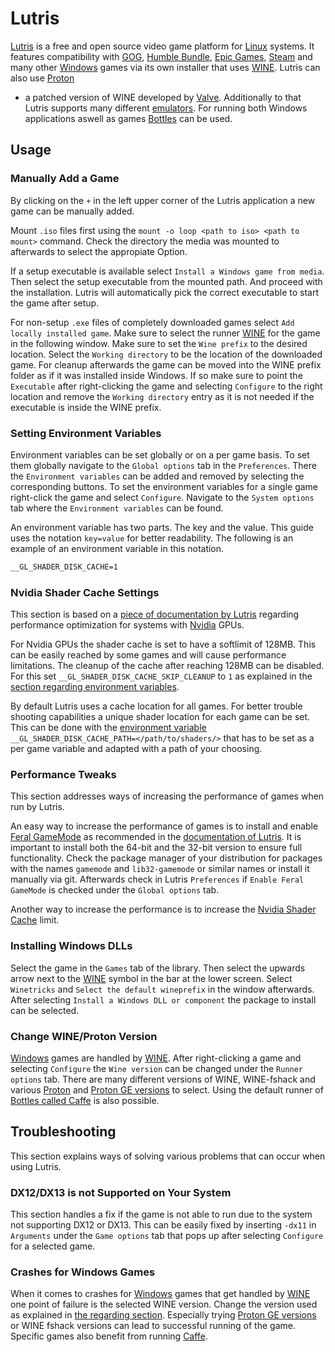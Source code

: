 # Lutris

[Lutris](https://lutris.net/) is a free and open source video game platform for
[Linux](/wiki/linux.md) systems.
It features compatibility with [GOG](https://www.gog.com/),
[Humble Bundle](https://humblebundle.com/),
[Epic Games](https://www.epicgames.com/), [Steam](/wiki/games/steam.md) and many
other [Windows](/wiki/windows.md) games via its own installer that uses
[WINE](/wiki/linux/wine.md). Lutris can also use [Proton](/wiki/games/proton.md)
- a patched version of WINE developed by
[Valve](https://www.valvesoftware.com/).
Additionally to that Lutris supports many different
[emulators](/wiki/games/emulators.md).
For running both Windows applications aswell as games
[Bottles](/wiki/games/bottles.md) can be used.

## Usage

### Manually Add a Game

By clicking on the `+` in the left upper corner of the Lutris application a new
game can be manually added.

Mount `.iso` files first using the `mount -o loop <path to iso> <path to mount>`
command.
Check the directory the media was mounted to afterwards to select the appropiate
Option.

If a setup executable is available select `Install a Windows game from media`.
Then select the setup executable from the mounted path.
And proceed with the installation.
Lutris will automatically pick the correct executable to start the game after
setup.

For non-setup `.exe` files of completely downloaded games select
`Add locally installed game`.
Make sure to select the runner [WINE](/wiki/linux/wine.md) for the game in the
following window.
Make sure to set the `Wine prefix` to the desired location.
Select the `Working directory` to be the location of the downloaded game.
For cleanup afterwards the game can be moved into the WINE prefix folder as if
it was installed inside Windows.
If so make sure to point the `Executable` after right-clicking the game and
selecting `Configure` to the right location and remove the `Working directory`
entry as it is not needed if the executable is inside the WINE prefix.


### Setting Environment Variables

Environment variables can be set globally or on a per game basis.
To set them globally navigate to the `Global options` tab in the `Preferences`.
There the `Environment variables` can be added and removed by selecting the
corresponding buttons.
To set the environment variables for a single game right-click the game and
select `Configure`.
Navigate to the `System options` tab where the `Environment variables` can be
found.

An environment variable has two parts.
The key and the value.
This guide uses the notation `key=value` for better readability.
The following is an example of an environment variable in this notation.

```txt
__GL_SHADER_DISK_CACHE=1
```

### Nvidia Shader Cache Settings

This section is based on a
[piece of documentation by Lutris](https://github.com/lutris/docs/blob/master/Performance-Tweaks.md#nvidia-gpu-only-optimization)
regarding performance optimization for systems with [Nvidia](/wiki/nvidia.md)
GPUs.

For Nvidia GPUs the shader cache is set to have a softlimit of 128MB.
This can be easily reached by some games and will cause performance limitations.
The cleanup of the cache after reaching 128MB can be disabled.
For this set `__GL_SHADER_DISK_CACHE_SKIP_CLEANUP` to `1` as explained in the
[section regarding environment variables](#setting-environment-variables).

By default Lutris uses a cache location for all games.
For better trouble shooting capabilities a unique shader location for each game
can be set.
This can be done with the [environment variable](#setting-environment-variables)
`__GL_SHADER_DISK_CACHE_PATH=</path/to/shaders/>` that has to be set as a per
game variable and adapted with a path of your choosing.

### Performance Tweaks

This section addresses ways of increasing the performance of games when run by
Lutris.

An easy way to increase the performance of games is to install and enable
[Feral GameMode](https://github.com/FeralInteractive/gamemode) as recommended in
the [documentation of Lutris](https://github.com/lutris/docs/blob/master/Performance-Tweaks.md#enable-game-mode).
It is important to install both the 64-bit and the 32-bit version to ensure full
functionality.
Check the package manager of your distribution for packages with the names
`gamemode` and `lib32-gamemode` or similar names or install it manually via git.
Afterwards check in Lutris `Preferences` if `Enable Feral GameMode` is checked
under the `Global options` tab.

Another way to increase the performance is to increase the
[Nvidia Shader Cache](#nvidia-shader-cache-settings) limit.

### Installing Windows DLLs

Select the game in the `Games` tab of the library.
Then select the upwards arrow next to the [WINE](/wiki/linux/wine.md) symbol in
the bar at the lower screen.
Select `Winetricks` and `Select the default wineprefix` in the window
afterwards.
After selecting `Install a Windows DLL or component` the package to install can
be selected.

### Change WINE/Proton Version

[Windows](/wiki/windows.md) games are handled by
[WINE](/wiki/linux/wine.md).
After right-clicking a game and selecting `Configure` the `Wine version` can be
changed under the `Runner options` tab.
There are many different versions of WINE, WINE-fshack and various
[Proton](/wiki/games/proton.md) and
[Proton GE versions](/wiki/games/proton.md#ge-version) to select.
Using the default runner of [Bottles called Caffe](/wiki/games/bottles.md#caffe)
is also possible.

## Troubleshooting

This section explains ways of solving various problems that can occur when using
Lutris.

### DX12/DX13 is not Supported on Your System

This section handles a fix if the game is not able to run due to the system not
supporting DX12 or DX13.
This can be easily fixed by inserting `-dx11` in `Arguments` under the
`Game options` tab that pops up after selecting `Configure` for a selected game.

### Crashes for Windows Games

When it comes to crashes for [Windows](/wiki/windows.md) games that get
handled by [WINE](/wiki/linux/wine.md) one point of failure is the selected
WINE version.
Change the version used as explained in
[the regarding section](#change-wineproton-version).
Especially trying [Proton GE versions](/wiki/games/proton.md#ge-version) or
WINE fshack versions can lead to successful running of the game.
Specific games also benefit from running [Caffe](/wiki/games/bottles.md#caffe).
